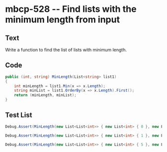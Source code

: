 # mbcp-528 -- Find lists with the minimum length from input

## Text

Write a function to find the list of lists with minimum length.

## Code

```csharp
public (int, string) MinLength(List<string> list1)
{
    int minLength = list1.Min(x => x.Length);
    string minList = list1.OrderBy(x => x.Length).First();
    return (minLength, minList);
}
```

## Test List

```csharp
Debug.Assert(MinLength(new List<List<int>> { new List<int> { 0 }, new List<int> { 1, 3 }, new List<int> { 5, 7 }, new List<int> { 9, 11 }, new List<int> { 13, 15, 17 } }) == (1, new List<int> { 0 }));
```

```csharp
Debug.Assert(MinLength(new List<List<int>> { new List<int> { 1 }, new List<int> { 5, 7 }, new List<int> { 10, 12, 14, 15 } }) == (1, new List<int> { 1 }));
```

```csharp
Debug.Assert(MinLength(new List<List<int>> { new List<int> { 5 }, new List<int> { 15, 20, 25 } }) == (1, new List<int> { 5 }));
```
